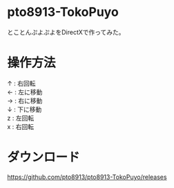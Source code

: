 # pto8913-TokoPuyo
とことんぷよぷよをDirectXで作ってみた。

# 操作方法
↑ : 右回転<br>
← : 左に移動<br>
→ : 右に移動<br>
↓ : 下に移動<br>
z : 左回転<br>
x : 右回転<br>

# ダウンロード
https://github.com/pto8913/pto8913-TokoPuyo/releases
